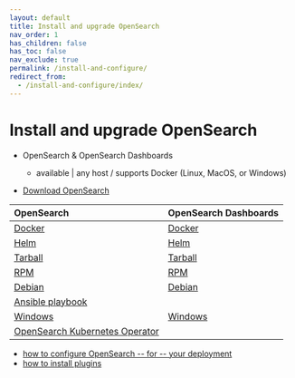 ```yaml
---
layout: default
title: Install and upgrade OpenSearch
nav_order: 1
has_children: false
has_toc: false
nav_exclude: true
permalink: /install-and-configure/
redirect_from:
  - /install-and-configure/index/
---
```


# Install and upgrade OpenSearch

* OpenSearch & OpenSearch Dashboards
  * available | any host / supports Docker (Linux, MacOS, or Windows) 

* [Download OpenSearch](https://opensearch.org/downloads.html)

| OpenSearch                                                     | OpenSearch Dashboards                  |
|:---------------------------------------------------------------|:---------------------------------------|
| [Docker](install-opensearch/docker)                            | [Docker](install-dashboards/docker)    |
| [Helm](install-opensearch/helm/)                               | [Helm](install-dashboards/helm/)       |
| [Tarball](install-opensearch/tar/)                             | [Tarball](install-dashboards/tar/)     |
| [RPM](install-opensearch/rpm/)                                 | [RPM](install-dashboards/rpm/)         |
| [Debian](install-opensearch/debian/)                           | [Debian](install-dashboards/debian/)   |
| [Ansible playbook](install-opensearch/ansible/)                |                                        |
| [Windows](install-opensearch/windows/)                         | [Windows](install-dashboards/windows/) |
| [OpenSearch Kubernetes Operator](install-opensearch/operator/) |                                        |

* [how to configure OpenSearch -- for -- your deployment](configuring-opensearch)
* [how to install plugins](plugins)